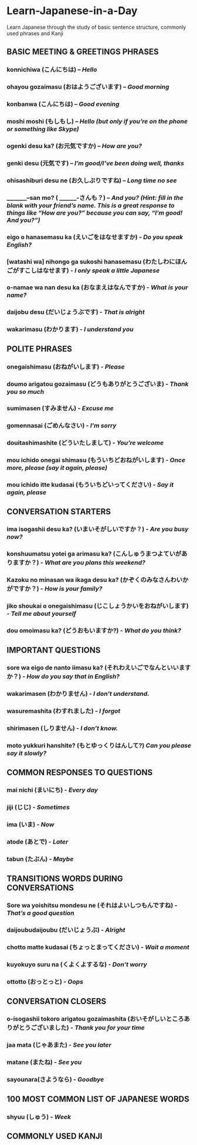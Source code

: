 # Learn-Japanese-in-a-Day
Learn Japanese through the study of basic sentence structure, commonly used phrases and Kanji

## BASIC MEETING & GREETINGS PHRASES
### konnichiwa (こんにちは) – ***Hello***
### ohayou gozaimasu (おはようございます) – ***Good morning***
### konbanwa (こんにちは) – ***Good evening***
### moshi moshi (もしもし) – ***Hello (but only if you’re on the phone or something like Skype)***
### ogenki desu ka? (お元気ですか) – ***How are you?***
### genki desu (元気です) – ***I’m good/I’ve been doing well, thanks***
### ohisashiburi desu ne (お久しぶりですね) – ***Long time no see***
### _______–san mo? ( ______-さんも？) – ***And you? (Hint: fill in the blank with your friend’s name. This is a great response to things like “How are you?” because you can say, “I’m good! And you?”)***
### eigo o hanasemasu ka (えいごをはなせますか) - ***Do you speak English?***
### [watashi wa] nihongo ga sukoshi hanasemasu (わたしわにほんごがすこしはなせます) - ***I only speak a little Japanese***
### o-namae wa nan desu ka (おなまえはなんですか) - ***What is your name?***
### daijobu desu (だいじょうぶです) - ***That is alright***
### wakarimasu (わかります) - ***I understand you***



## POLITE PHRASES
### onegaishimasu (おねがいします) - ***Please***
### doumo arigatou gozaimasu (どうもありがとうございま) - ***Thank you so much***
### sumimasen (すみません) - ***Excuse me***
### gomennasai (ごめんなさい) - ***I’m sorry***
### douitashimashite (どういたしまして) - ***You’re welcome***
### mou ichido onegai shimasu (もういちどおねがいします) - ***Once more, please (say it again, please)***
### mou ichido itte kudasai (もういちどいってください) - ***Say it again, please***



## CONVERSATION STARTERS
### ima isogashii desu ka? (いまいそがしいですか？) - ***Are you busy now?***
### konshuumatsu yotei ga arimasu ka? (こんしゅうまつよていがありますか？) - ***What are you plans this weekend?***
### Kazoku no minasan wa ikaga desu ka? (かぞくのみなさんわいかがですか？) - ***How is your family?***
### jiko shoukai o onegaishimasu (じこしょうかいをおねがいします) - ***Tell me about yourself***
### dou omoimasu ka? (どうおもいますか?) - ***What do you think?***



## IMPORTANT QUESTIONS
### sore wa eigo de nanto iimasu ka? (それわえいごでなんといいますか？) - ***How do you say that in English?***
### wakarimasen (わかりません) - ***I don’t understand.***
### wasuremashita (わすれました) - ***I forgot***
### shirimasen (しりません) - ***I don’t know.***
### moto yukkuri hanshite? (もとゆっくりはんして?) ***Can you please say it slowly?***



## COMMON RESPONSES TO QUESTIONS
### mai nichi (まいにち) - ***Every day***
### jiji (じじ) - ***Sometimes***
### ima (いま) - ***Now***
### atode (あとで) - ***Later***
### tabun (たぶん) - ***Maybe***



## TRANSITIONS WORDS DURING CONVERSATIONS
### Sore wa yoishitsu mondesu ne (それはよいしつもんですね) - ***That’s a good question***
### daijoubudaijoubu (だいじょうぶ) - ***Alright***
### chotto matte kudasai (ちょっとまってください) - ***Wait a moment***
### kuyokuyo suru na (くよくよするな) - ***Don’t worry***
### ottotto (おっとっと) - ***Oops***



## CONVERSATION CLOSERS
### o-isogashii tokoro arigatou gozaimashita (おいそがしいところありがとうございました) - ***Thank you for your time***
### jaa mata (じゃあまた) - ***See you later***
### matane (またね) - ***See you***
### sayounara(さようなら) - ***Goodbye***



## 100 MOST COMMON LIST OF JAPANESE WORDS
### shyuu (しゅう) - ***Week***

## COMMONLY USED KANJI
